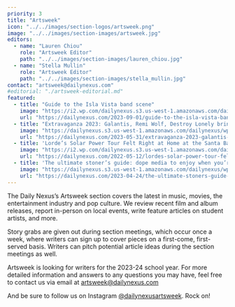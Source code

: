 ```yaml
---
priority: 3
title: "Artsweek"
icon: "../../images/section-logos/artsweek.png"
image: "../../images/section-images/artsweek.jpg"
editors:
  - name: "Lauren Chiou"
    role: "Artsweek Editor"
    path: "../../images/section-images/lauren_chiou.jpg"
  - name: "Stella Mullin"
    role: "Artsweek Editor"
    path: "../../images/section-images/stella_mullin.jpg"
contact: "artsweek@dailynexus.com"
#editorial: "./artsweek-editorial.md"
featured:
  - title: "Guide to the Isla Vista band scene"
    image: "https://i2.wp.com/dailynexus.s3.us-west-1.amazonaws.com/dailynexus/wp-content/uploads/2023/09/01095650/ChristyYu_IVBandScene.png?resize=350,200"
    url: "https://dailynexus.com/2023-09-01/guide-to-the-isla-vista-band-scene/"
  - title: "Extravaganza 2023: Galantis, Remi Wolf, Destroy Lonely bring extravagant success"
    image: "https://dailynexus.s3.us-west-1.amazonaws.com/dailynexus/wp-content/uploads/2023/05/31154441/23_05_21-Extravaganza-2023-Shiuan-Cheng-41.jpg"
    url: "https://dailynexus.com/2023-05-31/extravaganza-2023-galantis-remi-wolf-destroy-lonely-bring-extravagant-success/"
  - title: 'Lorde’s Solar Power Tour Felt Right at Home at the Santa Barbara Bowl'
    image: "https://i2.wp.com/dailynexus.s3.us-west-1.amazonaws.com/dailynexus/wp-content/uploads/2022/05/10230748/05072022-REMIWOLF-X-LORDE-MADDY-FANGIO-3-e1666934998436.jpg?resize=350,300"
    url: "https://dailynexus.com/2022-05-12/lordes-solar-power-tour-felt-right-at-home-at-the-santa-barbara-bowl/"
  - title: 'The ultimate stoner’s guide: dope media to enjoy when you’re high'
    image: "https://dailynexus.s3.us-west-1.amazonaws.com/dailynexus/wp-content/uploads/2023/04/24124954/MV5BMjA5NTc0NjE2N15BMl5BanBnXkFtZTcwMDQwMzU1MQ%40%40._V1_-355x230.jpg"
    url: "https://dailynexus.com/2023-04-24/the-ultimate-stoners-guide-dope-media-to-enjoy-when-youre-high/"
---
```

The Daily Nexus’s Artsweek section covers the latest in music, movies, the entertainment industry and pop culture. We review recent film and album releases, report in-person on local events, write feature articles on student artists, and more.

Story grabs are given out during section meetings, which occur once a week, where writers can sign up to cover pieces on a first-come, first-served basis. Writers can pitch potential article ideas during the section meetings as well.

Artsweek is looking for writers for the 2023-24 school year. For more detailed information and answers to any questions you may have, feel free to contact us via email at [artsweek@dailynexus.com](mailto:artsweek@dailynexus.com)

And be sure to follow us on Instagram [@dailynexusartsweek](https://www.instagram.com/dailynexusartsweek/). Rock on!